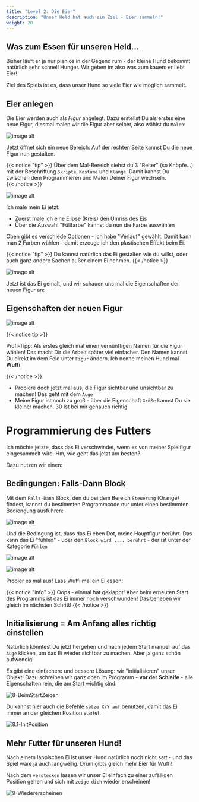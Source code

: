 ```yaml
---
title: "Level 2: Die Eier"
description: "Unser Held hat auch ein Ziel - Eier sammeln!"
weight: 20
---
```


## Was zum Essen für unseren Held...

Bisher läuft er ja nur planlos in der Gegend rum - der kleine Hund bekommt natürlich sehr schnell Hunger. Wir geben im also was zum kauen: er liebt Eier!

Ziel des Spiels ist es, dass unser Hund so viele Eier wie möglich sammelt.

## Eier anlegen

Die Eier werden auch als *Figur* angelegt.
Dazu erstellst Du als erstes eine neue Figur, diesmal malen wir die Figur aber selber, also wählst du  `Malen`:


![image alt](1-NeueFigur.png "")

Jetzt öffnet sich ein neue Bereich: Auf der rechten Seite kannst Du die neue Figur nun gestalten.

{{< notice "tip" >}}
Über dem Mal-Bereich siehst du 3 "Reiter" (so Knöpfe...) mit der Beschriftung `Skripte`, `Kostüme` und `Klänge`. Damit kannst Du zwischen dem Programmieren und Malen Deiner Figur wechseln.   
{{< /notice >}}

![image alt](2-UebersichtMalen.png "Übersicht über den Mal-Bereich")


Ich male mein Ei jetzt:

- Zuerst male ich eine Elipse (Kreis) den Umriss des Eis
- Über die Auswahl "Füllfarbe" kannst du nun die Farbe auswählen

Oben gibt es verschiede Optionen - ich habe "Verlauf" gewählt.
Damit kann man 2 Farben wählen - damit erzeuge ich den plastischen Effekt beim Ei.

{{< notice "tip" >}}
Du kannst natürlich das Ei gestalten wie du willst, oder auch ganz andere Sachen außer einem Ei nehmen.
{{< /notice >}}

![image alt](3-UebersichtMalenFarbe.png "Farben auswählen")

Jetzt ist das Ei gemalt, und wir schauen uns mal die Eigenschaften der neuen Figur an:

## Eigenschaften der neuen Figur

![image alt](4-EigenschaftenDerFigur.png "Eigenschaften")

{{< notice tip >}}

Profi-Tipp: Als erstes gleich mal einen vernünftigen Namen für die Figur wählen! Das macht Dir die Arbeit später viel einfacher. Den Namen kannst Du direkt im dem Feld unter `Figur` ändern. Ich nenne meinen Hund mal **Wuffi** 

{{< /notice >}}

- Probiere doch jetzt mal aus, die Figur sichtbar und unsichtbar zu machen! Das geht mit dem `Auge`
- Meine Figur ist noch zu groß - über die Eigenschaft `Größe` kannst Du sie kleiner machen. 30 Ist bei mir genauch richtig.

# Programmierung des Futters

Ich möchte jetzte, dass das Ei verschwindet, wenn es von meiner Spielfigur eingesammelt wird. 
Hm, wie geht das jetzt am besten?

Dazu nutzen wir einen:

## Bedingungen: Falls-Dann Block

Mit dem `Falls-Dann` Block, den du bei dem Bereich `Steuerung` (Orange) findest, kannst du bestimmten Programmcode nur unter einen bestimmten Bediengung ausführen:

![image alt](5-Falls-Dann.png "Eigenschaften")

Und die Bedingung ist, dass das Ei eben Dot, meine Hauptfigur berührt.
Das kann das Ei "fühlen" - über den `Block wird .... berührt` - der ist unter der Kategorie `Fühlen`

![image alt](6-Gefuehle.png)

![image alt](7-Verstecken.png "Eigenschaften")

Probier es mal aus! Lass Wuffi mal ein Ei essen!

{{< notice "info" >}}
Oops - einmal hat geklappt! Aber beim erneuten Start des Programms ist das Ei immer noch verschwunden! Das beheben wir gleich im nächsten Schritt!
{{< /notice >}}

## Initialisierung = Am Anfang alles richtig einstellen

Natürlich könntest Du jetzt hergehen und nach jedem Start manuell auf das `Auge` klicken, um das Ei wieder sichtbar zu machen. Aber ja ganz schön aufwendig! 

Es gibt eine einfachere und bessere Lösung: wir "initialisieren" unser Objekt! Dazu schreiben wir ganz oben im Programm - **vor der Schleife** - alle Eigenschaften rein, die am Start wichtig sind:

![8-BeimStartZeigen](8-BeimStartZeigen.png)

Du kannst hier auch die Befehle `setze X/Y auf` benutzen, damit das Ei immer an der gleichen Position startet. 

![8.1-InitPosition](8.1-InitPosition-7315229.png)



## Mehr Futter für unseren Hund!

Nach einem läppischen Ei ist unser Hund natürlich noch nicht satt - und das Spiel wäre ja auch langweilig. Drum gibts gleich mehr Eier für Wuffi! 

Nach dem `verstecken` lassen wir unser Ei einfach zu einer zufälligen Position gehen und sich mit `zeige dich` wieder erscheinen!  

![9-Wiedererscheinen](9-Wiedererscheinen.png)
